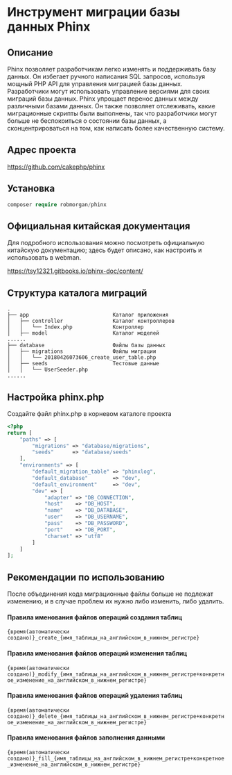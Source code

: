 # Инструмент миграции базы данных Phinx

## Описание

Phinx позволяет разработчикам легко изменять и поддерживать базу данных. Он избегает ручного написания SQL запросов, используя мощный PHP API для управления миграцией базы данных. Разработчики могут использовать управление версиями для своих миграций базы данных. Phinx упрощает перенос данных между различными базами данных. Он также позволяет отслеживать, какие миграционные скрипты были выполнены, так что разработчики могут больше не беспокоиться о состоянии базы данных, а сконцентрироваться на том, как написать более качественную систему.

## Адрес проекта

https://github.com/cakephp/phinx

## Установка

```php
composer require robmorgan/phinx
```

## Официальная китайская документация

Для подробного использования можно посмотреть официальную китайскую документацию; здесь будет описано, как настроить и использовать в webman.

https://tsy12321.gitbooks.io/phinx-doc/content/

## Структура каталога миграций

``` 
.
├── app                           Каталог приложения
│   ├── controller                Каталог контроллеров
│   │   └── Index.php             Контроллер
│   ├── model                     Каталог моделей
......
├── database                      Файлы базы данных
│   ├── migrations                Файлы миграции
│   │   └── 20180426073606_create_user_table.php
│   ├── seeds                     Тестовые данные
│   │   └── UserSeeder.php
......
```

## Настройка phinx.php

Создайте файл phinx.php в корневом каталоге проекта

```php
<?php
return [
    "paths" => [
        "migrations" => "database/migrations",
        "seeds"      => "database/seeds"
    ],
    "environments" => [
        "default_migration_table" => "phinxlog",
        "default_database"        => "dev",
        "default_environment"     => "dev",
        "dev" => [
            "adapter" => "DB_CONNECTION",
            "host"    => "DB_HOST",
            "name"    => "DB_DATABASE",
            "user"    => "DB_USERNAME",
            "pass"    => "DB_PASSWORD",
            "port"    => "DB_PORT",
            "charset" => "utf8"
        ]
    ]
];
```

## Рекомендации по использованию

После объединения кода миграционные файлы больше не подлежат изменению, и в случае проблем их нужно либо изменить, либо удалить.

#### Правила именования файлов операций создания таблиц

`{время(автоматически создано)}_create_{имя_таблицы_на_английском_в_нижнем_регистре}`

#### Правила именования файлов операций изменения таблиц

`{время(автоматически создано)}_modify_{имя_таблицы_на_английском_в_нижнем_регистре+конкретное_изменение_на_английском_в_нижнем_регистре}`

#### Правила именования файлов операций удаления таблиц

`{время(автоматически создано)}_delete_{имя_таблицы_на_английском_в_нижнем_регистре+конкретное_изменение_на_английском_в_нижнем_регистре}`

#### Правила именования файлов заполнения данными

`{время(автоматически создано)}_fill_{имя_таблицы_на_английском_в_нижнем_регистре+конкретное_изменение_на_английском_в_нижнем_регистре}`
